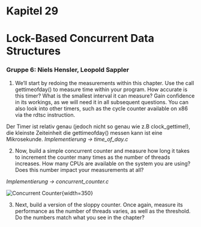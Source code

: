 # Kapitel 29
# Lock-Based Concurrent Data Structures 
### Gruppe 6: Niels Hensler, Leopold Sappler

1. We’ll start by redoing the measurements within this chapter. Use
the call gettimeofday() to measure time within your program.
How accurate is this timer? What is the smallest interval it can measure? Gain confidence in its workings, as we will need it in all subsequent questions. You can also look into other timers, such as the
cycle counter available on x86 via the rdtsc instruction.

Der Timer ist relativ genau (jedoch nicht so genau wie z.B clock_gettime!), die kleinste Zeiteinheit die gettimeofday()
messen kann ist eine Mikrosekunde. _Implementierung -> time_of_day.c_

2. Now, build a simple concurrent counter and measure how long it
   takes to increment the counter many times as the number of threads
   increases. How many CPUs are available on the system you are
   using? Does this number impact your measurements at all?

_Implementierung -> concurrent_counter.c_

![Concurrent Counter](image-sources/concurrent_counter_diagramm.png){width=350}

3. Next, build a version of the sloppy counter. Once again, measure its
   performance as the number of threads varies, as well as the threshold. Do the numbers match what you see in the chapter?


